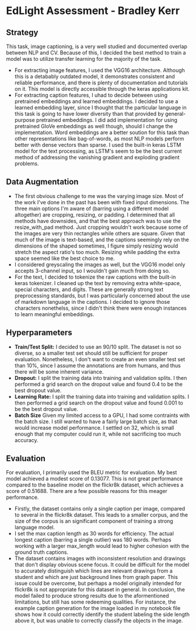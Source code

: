 # **EdLight Assessment - Bradley Kerr**
## Strategy
This task, image captioning, is a very well studied and documented overlap between NLP and CV. Because of this, I decided the best method to train a model was to utilize transfer learning for the majority of the task. 
- For extracting image features, I used the VGG16 architecture. Although this is a detabably outdated model, it demonstrates consistent and reliable performance, and there is plenty of documentation and tutorials on it. This model is directly accessible through the keras applications kit.
- For extracting caption features, I uhad to decide between using pretrained embeddings and learned embeddings. I decided to use a learned embedding layer, since I thought that the particular language in this task is going to have lower diversity than that provided by general-purpose pretrained embeddings. I did add implementation for using pretrained GloVe embeddings as well though, should I change the implementation. Word embeddings are a better soution for this task than other representations like bag-of-words, as most NLP models perform better with dense vectors than sparse. I used the built-in keras LSTM model for the text processing, as LSTM's seem to be the best current method of addressing the vanishing gradient and exploding gradient problems. 

## Data Augmentation
- The first obvious challenge to me was the varying image size. Most of the work I've done in the past has been with fixed input dimensions. The three main options I'm aware of (barring using a different model altogether) are cropping, resizing, or padding. I determined that all methods have downsides, and that the best approach was to use the resize_with_pad method. Just cropping wouldn't work because some of the images are very thin rectangles while others are square. Given that much of the image is text-based, and the captions seemingly rely on the dimensions of the shaped sometimes, I figure simply resizing would stretch the aspect ratio's too much. Resizing while padding the extra space seemed like the best choice to me.
- I considered greyscaling the images as well, but the VGG16 model only accepts 3-channel input, so I wouldn't gain much from doing so.
- For the text, I decided to tokenize the raw captions with the built-in keras tokenizer. I cleaned up the text by removing extra white-space, special characters, and digits. These are generally strong text preprocessing standards, but I was particularly concerned about the use of markdown language in the captions. I decided to ignore those characters nonethelss, since I didn't think there were enough instances to learn meaningful embeddings. 

## Hyperparameters
- **Train/Test Split:** I decided to use an 90/10 split. The dataset is not so diverse, so a smaller test set should still be sufficient for proper evaluation. Nonetheless, I don't want to create an even smaller test set than 10%, since I assume the annotations are from humans, and thus there will be some inherent variance.
- **Dropout:** I split the training data into training and validation splits. I then performed a grid search on the dropout value and found 0.4 to be the best dropout value.
- **Learning Rate:** I split the training data into training and validation splits. I then performed a grid search on the dropout value and found 0.001 to be the best dropout value.
- **Batch Size** Given my limited access to a GPU, I had some contraints with the batch size. I still wanted to have a fairly large batch size, as that would increase model performance. I settled on 32, which is small enough that my computer could run it, while not sacrificing too much accuracy.

## Evaluation
For evaluation, I primarily used the BLEU metric for evaluation. My best model achieved a modest score of 0.13077. This is not great performance compared to the baseline model on the flickr8k dataset, which achieves a score of 0.51688. There are a few possible reasons for this meager performance. 
- Firstly, the dataset contains only a single caption per image, compared to several in the flickr8k dataset. This leads to a smaller corpus, and the size of the corpus is an significant component of training a strong language model. 
- I set the max caption length as 30 words for efficiency. The actual longest caption (barring a single outlier) was 180 words. Perhaps working with a larger max_length would lead to higher cohesion with the ground truth captions.
- The dataset contains images with inconsistent resolution and drawings that don't display obvious scene focus. It could be difficult for the model to accurately distinguish which lines are relevant drawings from a student and which are just background lines from graph paper. This issue could be overcome, but perhaps a model originally intended for flickr8k is not appropriate for this dataset in general. 
In conclusion, the model failed to produce strong results due to the aformentioned limitations, but still has some redeeming qualities. For instance, the example caption generation for the image loaded in my notebook file shows how it could correctly identify the student labeling the side length above it, but was unable to correctly classify the objects in the image.